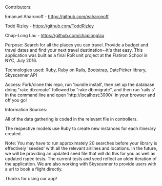 Contributors:

Emanuel Aharonoff - https://github.com/eaharonoff

Todd Rizley - https://github.com/ToddRizley

Chap-Long Lau - https://github.com/chaplonglau

Purpose: Search for all the places you can travel. Provide a budget and travel dates and find your next travel destination--it's that easy. This application was built as a final RoR unit project at the Flatiron School in NYC, July 2016.

Technologies used: Ruby, Ruby on Rails, Bootstrap, DatePicker library, Skyscanner API

Access: Fork/clone this repo, run 'bundle install', then set up the database doing "rake db:create" followed by "rake db:migrate",  and then run 'rails s' in the command line and open 'http://localhost:3000/' in your browser and off you go!


Information Sources:

All of the data gathering is coded in the relevant file in controllers.

The respective models use Ruby to create new instances for each itinerary created.

Note: You may have to run approximately 20 searches before your library is effectively 'seeded' with all the relevant airlines and locations. In the future, we will be providing an updated seed file that will do this for you as well as updated rspec tests. The current tests and seed reflect an older iteration of the application. We are also working with Skyscanner to provide users with a url to book a flight directly.

Thanks for using our app!

